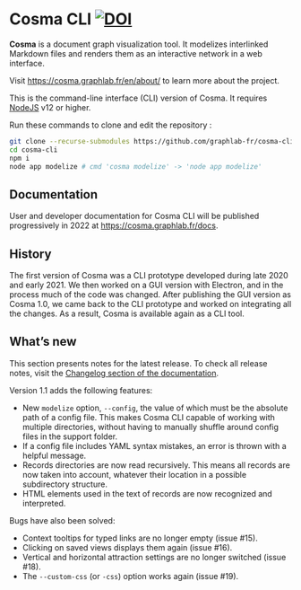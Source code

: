 # Cosma CLI [![DOI](https://zenodo.org/badge/DOI/10.5281/zenodo.5920616.svg)](https://doi.org/10.5281/zenodo.5920616)

**Cosma** is a document graph visualization tool. It modelizes interlinked Markdown files and renders them as an interactive network in a web interface.

Visit <https://cosma.graphlab.fr/en/about/> to learn more about the project.

This is the command-line interface (CLI) version of Cosma. It requires [NodeJS](https://nodejs.org/fr/) v12 or higher.

Run these commands to clone and edit the repository :

```bash
git clone --recurse-submodules https://github.com/graphlab-fr/cosma-cli cosma-cli
cd cosma-cli
npm i
node app modelize # cmd 'cosma modelize' -> 'node app modelize'
```

## Documentation

User and developer documentation for Cosma CLI will be published progressively in 2022 at <https://cosma.graphlab.fr/docs>.

## History

The first version of Cosma was a CLI prototype developed during late 2020 and early 2021. We then worked on a GUI version with Electron, and in the process much of the code was changed. After publishing the GUI version as Cosma 1.0, we came back to the CLI prototype and worked on integrating all the changes. As a result, Cosma is available again as a CLI tool.

## What’s new

This section presents notes for the latest release. To check all release notes, visit the [Changelog section of the documentation](https://cosma.graphlab.fr/en/docs/user-manual/#changelog).

Version 1.1 adds the following features:

- New `modelize` option, `--config`, the value of which must be the absolute path of a config file. This makes Cosma CLI capable of working with multiple directories, without having to manually shuffle around config files in the support folder.
- If a config file includes YAML syntax mistakes, an error is thrown with a helpful message.
- Records directories are now read recursively. This means all records are now taken into account, whatever their location in a possible subdirectory structure.
- HTML elements used in the text of records are now recognized and interpreted.

Bugs have also been solved:

- Context tooltips for typed links are no longer empty (issue #15).
- Clicking on saved views displays them again (issue #16).
- Vertical and horizontal attraction settings are no longer switched (issue #18).
- The `--custom-css` (or `-css`) option works again (issue #19).